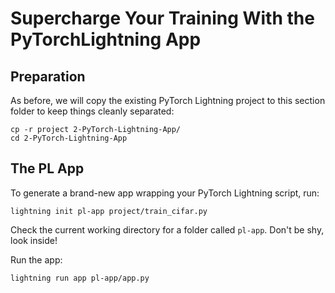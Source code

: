 # Supercharge Your Training With the PyTorchLightning App

## Preparation

As before, we will copy the existing PyTorch Lightning project to this section folder to keep things cleanly separated:

```commandline
cp -r project 2-PyTorch-Lightning-App/
cd 2-PyTorch-Lightning-App
```

## The PL App

To generate a brand-new app wrapping your PyTorch Lightning script, run:

```commandline
lightning init pl-app project/train_cifar.py
```

Check the current working directory for a folder called `pl-app`. Don't be shy, look inside!

Run the app:

```commandline
lightning run app pl-app/app.py
```
